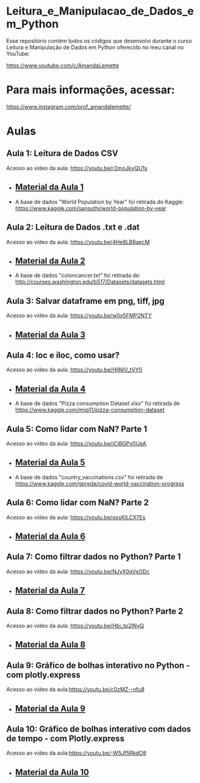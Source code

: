 # Leitura_e_Manipulacao_de_Dados_em_Python

Esse repositório contém todos os códigos que desenvolvi durante o curso Leitura e Manipulação de Dados em Python oferecido no meu canal no YouTube: 

https://www.youtube.com/c/AmandaLemette

# Para mais informações, acessar: 

https://www.instagram.com/prof_amandalemette/

# Aulas

## Aula 1: Leitura de Dados CSV

Acesso ao vídeo da aula: https://youtu.be/r2moJkyQU1s
- <h2 id="aula1"><a href="https://github.com/amandalemette/Leitura_e_Manipulacao_de_Dados_em_Python/tree/main/Aula1">Material da Aula 1</a></h2>

- A base de dados "World Population by Year" foi retirada do Kaggle: https://www.kaggle.com/sansuthi/world-population-by-year

## Aula 2: Leitura de Dados .txt e .dat

Acesso ao vídeo da aula: https://youtu.be/4He8LB8aecM

- <h2 id="aula2"><a href="https://github.com/amandalemette/Leitura_e_Manipulacao_de_Dados_em_Python/tree/main/Aula2">Material da Aula 2</a></h2>

- A base de dados "coloncancer.txt" foi retirada de: http://courses.washington.edu/b517/Datasets/datasets.html

## Aula 3: Salvar dataframe em png, tiff, jpg

Acesso ao vídeo da aula: https://youtu.be/w0x5FMP2NTY

- <h2 id="aula3"><a href="https://github.com/amandalemette/Leitura_e_Manipulacao_de_Dados_em_Python/tree/main/Aula3">Material da Aula 3</a></h2>

## Aula 4: loc e iloc, como usar? 

Acesso ao vídeo da aula: https://youtu.be/HljNIV_tVY0

- <h2 id="aula4"><a href="https://github.com/amandalemette/Leitura_e_Manipulacao_de_Dados_em_Python/tree/main/Aula4">Material da Aula 4</a></h2>

- A base de dados "Pizza consumption Dataset.xlsx" foi retirada de https://www.kaggle.com/imjp11/pizza-consumption-dataset

## Aula 5: Como lidar com NaN? Parte 1 

Acesso ao vídeo da aula: https://youtu.be/iCjBGPx0UeA

- <h2 id="aula5"><a href="https://github.com/amandalemette/Leitura_e_Manipulacao_de_Dados_em_Python/tree/main/Aula5">Material da Aula 5</a></h2>

- A base de dados "country_vaccinations.csv" foi retirada de https://www.kaggle.com/gpreda/covid-world-vaccination-progress

## Aula 6: Como lidar com NaN? Parte 2 

Acesso ao vídeo da aula: https://youtu.be/qxsKlLCX7Es

- <h2 id="aula6"><a href="https://github.com/amandalemette/Leitura_e_Manipulacao_de_Dados_em_Python/tree/main/Aula6">Material da Aula 6</a></h2>

## Aula 7: Como filtrar dados no Python? Parte 1 

Acesso ao vídeo da aula: https://youtu.be/NJyX0qVsODc

- <h2 id="aula7"><a href="https://github.com/amandalemette/Leitura_e_Manipulacao_de_Dados_em_Python/tree/main/Aula7">Material da Aula 7</a></h2>

## Aula 8: Como filtrar dados no Python? Parte 2 

Acesso ao vídeo da aula: https://youtu.be/Hbi_tp2INyQ

- <h2 id="aula8"><a href="https://github.com/amandalemette/Leitura_e_Manipulacao_de_Dados_em_Python/tree/main/Aula8">Material da Aula 8</a></h2>

## Aula 9: Gráfico de bolhas interativo no Python - com plotly.express

Acesso ao vídeo da aula:https://youtu.be/c0zMZ--nfu8

- <h2 id="aula9"><a href="https://github.com/amandalemette/Leitura_e_Manipulacao_de_Dados_em_Python/tree/main/Aula9">Material da Aula 9</a></h2>

## Aula 10: Gráfico de bolhas interativo com dados de tempo - com Plotly.express 

Acesso ao vídeo da aula:https://youtu.be/-W5Jf5RkdO8

- <h2 id="aula10"><a href="https://github.com/amandalemette/Leitura_e_Manipulacao_de_Dados_em_Python/tree/main/Aula_10">Material da Aula 10</a></h2>

